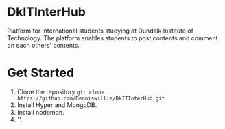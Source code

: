 # DkITInterHub
Platform for international students studying at Dundalk Institute of Technology. The platform enables students to post contents and comment on each others' contents.

# Get Started
1. Clone the repository `git clone https://github.com/Denniswillie/DkITInterHub.git`
2. Install Hyper and MongoDB.
3. Install nodemon.
4. '<npm install>'.
